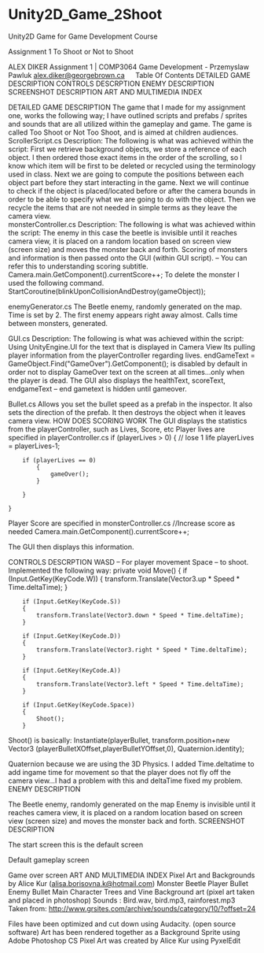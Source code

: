# Unity2D_Game_2Shoot
Unity2D Game for Game Development Course

 
Assignment 1
To Shoot or Not to Shoot

ALEX DIKER 
Assignment 1 | COMP3064 Game Development - Przemyslaw Pawluk  alex.diker@georgebrown.ca  
Table Of Contents
DETAILED GAME DESCRIPTION
CONTROLS DESCRPTION
ENEMY DESCRIPTION
SCREENSHOT DESCRIPTION
ART AND MULTIMEDIA INDEX


DETAILED GAME DESCRIPTION
The game that I made for my assignment one, works the following way; I have outlined scripts and prefabs / sprites and sounds that are all utilized within the gameplay and game. The game is called Too Shoot or Not Too Shoot, and is aimed at children audiences. 
ScrollerScript.cs
Description: 
The following is what was achieved within the script:
First we retrieve background objects, we store a reference of each object. I then ordered those exact items in the order of the scrolling, so I know which item will be first to be deleted or recycled using the terminology used in class. Next we are going to compute the positions between each object part before they start interacting in the game. Next we will continue to check if the object is placed/located before or after the camera bounds in order to be able to specify what we are going to do with the object. Then we recycle the items that are not needed in simple terms as they leave the camera view. 						
monsterController.cs 
Description: 
The following is what was achieved within the script:
The enemy in this case the beetle is invisible until it reaches camera view, it is placed on a random location based on screen view (screen size) and moves the monster back and forth. Scoring of monsters and information is then passed onto the GUI (within GUI script). – You can refer this to understanding scoring subtitle.
		Camera.main.GetComponent<GUI>().currentScore++;
To delete the monster I used the following command. 
		StartCoroutine(blinkUponCollisionAndDestroy(gameObject));

enemyGenerator.cs
The Beetle enemy, randomly generated on the map. Time is set by 2. The first enemy appears right away almost. Calls time between monsters, generated. 


GUI.cs
Description: 
The following is what was achieved within the script:
Using UnityEngine.UI for the text that is displayed in Camera View 
Its pulling player information from the playerController regarding lives.
endGameText = GameObject.Find("GameOver").GetComponent<Text>(); 
is disabled by default in order not to display GameOver text on the screen at all times…only when the player is dead.
The GUI also displays the healthText, scoreText, endgameText – end gametext is hidden until gameover. 

Bullet.cs
Allows you set the bullet speed as a prefab in the inspector. It also sets the direction of the prefab. It then destroys the object when it leaves camera view. 
HOW DOES SCORING WORK
The GUI displays the statistics from the playerController, such as Lives, Score, etc
Player lives are specified in playerController.cs
		if (playerLives > 0) {
// lose 1 life
            playerLives = playerLives-1; 

        if (playerLives == 0)
            {
                gameOver();
            }

		}

	}
Player Score are specified in monsterController.cs
//Increase score as needed
		Camera.main.GetComponent<GUI>().currentScore++;

The GUI then displays this information. 

CONTROLS DESCRPTION
WASD – For player movement
Space – to shoot. 
Implemented the following way: 
private void Move()
    {
        if (Input.GetKey(KeyCode.W))
        {
            transform.Translate(Vector3.up * Speed * Time.deltaTime);
        }

        if (Input.GetKey(KeyCode.S))
        {
            transform.Translate(Vector3.down * Speed * Time.deltaTime);
        }

        if (Input.GetKey(KeyCode.D))
        {
            transform.Translate(Vector3.right * Speed * Time.deltaTime);
        }

        if (Input.GetKey(KeyCode.A))
        {
            transform.Translate(Vector3.left * Speed * Time.deltaTime);
        }

        if (Input.GetKey(KeyCode.Space))
        {
            Shoot();
        }

Shoot() is basically:
            Instantiate(playerBullet, transform.position+new Vector3 (playerBulletXOffset,playerBulletYOffset,0), Quaternion.identity); 

Quaternion because we are using the 3D Physics. 
I added Time.deltatime to add ingame time for movement so that the player does not fly off the camera view…I had a problem with this and deltaTime fixed my problem.
ENEMY DESCRIPTION
 
The Beetle enemy, randomly generated on the map 
Enemy is invisible until it reaches camera view, it is placed on a random location based on screen view (screen size) and moves the monster back and forth.
SCREENSHOT DESCRIPTION 
 

The start screen this is the default screen 
 
Default gameplay screen
 
Game over screen 
ART AND MULTIMEDIA INDEX 
Pixel Art and Backgrounds by Alice Kur (alisa.borisovna.k@hotmail.com) 
  Monster Beetle       Player Bullet   Enemy Bullet Main Character    Trees and Vine 
Background art (pixel art taken and placed in photoshop)
Sounds : 
Bird.wav, bird.mp3, rainforest.mp3 
Taken from: http://www.grsites.com/archive/sounds/category/10/?offset=24

Files have been optimized and cut down using Audacity. (open source software) 
Art has been rendered together as a Background Sprite using Adobe Photoshop CS
Pixel Art was created by Alice Kur using PyxelEdit


